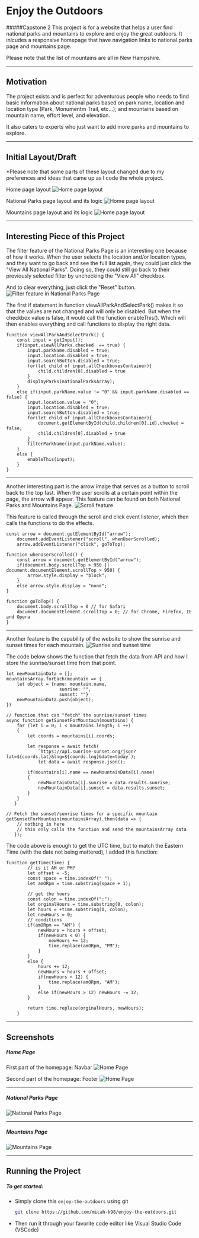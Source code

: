 # Enjoy the Outdoors

#####Capstone 2
This project is for a website that helps a user find national parks and mountains to explore and enjoy the great outdoors. It inlcudes a responsive homepage that have navigation links to national parks page and mountains page.  

Please note that the list of mountains are all in New Hampshire.

---

## Motivation

The project exists and is perfect for adventurous people who needs to find basic information about national parks based on park name, location and location type (Park, Monumentm Trail, etc...); and mountains based on mountain name, effort level, and elevation.  

It also caters to experts who just want to add more parks and mountains to explore.

---

## Initial Layout/Draft
*Please note that some parts of these layout changed due to my preferences and ideas that came up as I code the whole project.

Home page layout
![Home page layout](/images/home-page-layout.jpg)

National Parks page layout and its logic
![Home page layout](/images/national-parks-page-layout.jpg)

Mountains page layout and its logic
![Home page layout](/images/mountains-page-layout.jpg)

---

## Interesting Piece of this Project
The filter feature of the National Parks Page is an interesting one because of how it works. When the user selects the location and/or location types, and they want to go back and see the full list again, they could just click the "View All National Parks". Doing so, they could still go back to their previously selected filter by unchecking the "View All" checkbox.

And to clear everything, just click the "Reset" button.
![Filter feature in National Parks Page](/images/feature-1.gif)

The first if statement in function viewAllParkAndSelectPark() makes it so that the values are not changed and will only be disabled. But when the checkbox value is false, it would call the function enableThis(). Which will then enables everything and call functions to display the right data.
```
function viewAllParkAndSelectPark() {
    const input = getInput();
    if(input.viewAllParks.checked  == true) {
        input.parkName.disabled = true;
        input.location.disabled = true;
        input.searchButton.disabled = true;
        for(let child of input.allCheckboxesContainer){
            child.children[0].disabled = true
        }
        displayParks(nationalParksArray);
    }
    else if(input.parkName.value != "0" && input.parkName.disabled == false) {
        input.location.value = "0";
        input.location.disabled = true;
        input.searchButton.disabled = true;
        for(let child of input.allCheckboxesContainer){
            document.getElementById(child.children[0].id).checked = false;
            child.children[0].disabled = true
        }
        filterParkName(input.parkName.value);
    }
    else {
        enableThis(input);
    }
}
```

---

Another interesting part is the arrow image that serves as a button to scroll back to the top fast. When the user scrolls at a certain point within the page, the arrow will appear. This feature can be found on both National Parks and Mountains Page.
![Scroll feature](/images/feature-2.gif)

This feature is called through the scroll and click event listener, which then calls the functions to do the effects.
```
const arrow = document.getElementById("arrow");
    document.addEventListener("scroll", whenUserScrolled);
    arrow.addEventListener("click", goToTop);

function whenUserScrolled() {
    const arrow = document.getElementById("arrow");
    if(document.body.scrollTop > 950 || document.documentElement.scrollTop > 950) {
        arrow.style.display = "block";
    }
    else arrow.style.display = "none";
}

function goToTop() {
    document.body.scrollTop = 0 // for Safari
    document.documentElement.scrollTop = 0; // for Chrome, Firefox, IE and Opera
}
```

---

Another feature is the capability of the website to show the sunrise and sunset times for each mountain.
![Sunrise and sunset time](/images/feature-3.gif)

The code below shows the function that fetch the data from API and how I store the sunrise/sunset time from that point.
```
let newMountainData = [];
mountainsArray.forEach(mountain => {
    let object = {name: mountain.name,
                    sunrise: "",
                    sunset: ""}
    newMountainData.push(object);
})

// function that can "fetch" the sunrise/sunset times
async function getSunsetForMountain(mountains) {
    for (let i = 0; i < mountains.length; i ++)
    {
        let coords = mountains[i].coords;

        let response = await fetch(
            `https://api.sunrise-sunset.org/json?lat=${coords.lat}&lng=${coords.lng}&date=today`);
            let data = await response.json();

        if(mountains[i].name == newMountainData[i].name)
        {
            newMountainData[i].sunrise = data.results.sunrise;
            newMountainData[i].sunset = data.results.sunset;
        }
    }
   }
   
// Fetch the sunset/sunrise times for a specific mountain 
getSunsetForMountain(mountainsArray).then(data => {
    // nothing in here
    // this only calls the function and send the mountainsArray data
   });
```

The code above is enough to get the UTC time, but to match the Eastern Time (with the date not being mattered), I added this function:
```
function getTime(time) {
        // is it AM or PM?
        let offset = -5;
        const space = time.indexOf(" ");
        let amORpm = time.substring(space + 1);
        
        // get the hours
        const colon = time.indexOf(":");
        let orginalHours = time.substring(0, colon);
        let hours = +time.substring(0, colon);
        let newHours = 0;
        // conditions
        if(amORpm == "AM") {
            newHours = hours + offset;
            if(newHours < 0) {
                newHours += 12;
                time.replace(amORpm, "PM");
            }
        }
        else {
            hours += 12;
            newHours = hours + offset;
            if(newHours < 12) {
                time.replace(amORpm, "AM");
            }
            else if(newHours > 12) newHours -= 12;
        }
    
        return time.replace(orginalHours, newHours);
    }
```

---

## Screenshots

##### Home Page
First part of the homepage: Navbar
![Home Page](/images/home-page-1.jpg "Home Page photo")

Second part of the homepage: Footer
![Home Page](/images/home-page-2.jpg "Home Page photo")

---

##### National Parks Page
![National Parks Page](/images/national-parks-page-1.jpg)

---

##### Mountains Page
![Mountains Page](/images/mountains-page-1.jpg)

---

## Running the Project

##### To get started:
* Simply clone this ```enjoy-the-outdoors``` using git

    ```bash
    git clone https://github.com/micah-k98/enjoy-the-outdoors.git
    ```
 * Then run it through your favorite code editor like Visual Studio Code (VSCode)